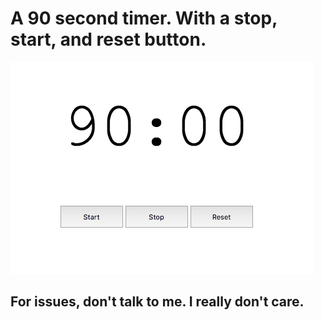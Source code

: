 # A 90 second timer. With a stop, start, and reset button.

![uh oh ... image failed to load](https://github.com/cloudy-nick/timer/blob/master/examples/90.png)

## For issues, don't talk to me. I really don't care.

